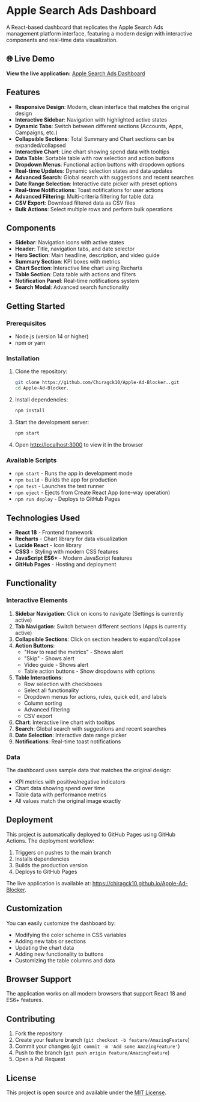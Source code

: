 # Apple Search Ads Dashboard

A React-based dashboard that replicates the Apple Search Ads management platform interface, featuring a modern design with interactive components and real-time data visualization.

## 🌐 Live Demo

**View the live application:** [Apple Search Ads Dashboard](https://chiragck10.github.io/Apple-Ad-Blocker.)

## Features

- **Responsive Design**: Modern, clean interface that matches the original design
- **Interactive Sidebar**: Navigation with highlighted active states
- **Dynamic Tabs**: Switch between different sections (Accounts, Apps, Campaigns, etc.)
- **Collapsible Sections**: Total Summary and Chart sections can be expanded/collapsed
- **Interactive Chart**: Line chart showing spend data with tooltips
- **Data Table**: Sortable table with row selection and action buttons
- **Dropdown Menus**: Functional action buttons with dropdown options
- **Real-time Updates**: Dynamic selection states and data updates
- **Advanced Search**: Global search with suggestions and recent searches
- **Date Range Selection**: Interactive date picker with preset options
- **Real-time Notifications**: Toast notifications for user actions
- **Advanced Filtering**: Multi-criteria filtering for table data
- **CSV Export**: Download filtered data as CSV files
- **Bulk Actions**: Select multiple rows and perform bulk operations

## Components

- **Sidebar**: Navigation icons with active states
- **Header**: Title, navigation tabs, and date selector
- **Hero Section**: Main headline, description, and video guide
- **Summary Section**: KPI boxes with metrics
- **Chart Section**: Interactive line chart using Recharts
- **Table Section**: Data table with actions and filters
- **Notification Panel**: Real-time notifications system
- **Search Modal**: Advanced search functionality

## Getting Started

### Prerequisites

- Node.js (version 14 or higher)
- npm or yarn

### Installation

1. Clone the repository:
   ```bash
   git clone https://github.com/Chiragck10/Apple-Ad-Blocker..git
   cd Apple-Ad-Blocker.
   ```

2. Install dependencies:
   ```bash
   npm install
   ```

3. Start the development server:
   ```bash
   npm start
   ```

4. Open [http://localhost:3000](http://localhost:3000) to view it in the browser

### Available Scripts

- `npm start` - Runs the app in development mode
- `npm build` - Builds the app for production
- `npm test` - Launches the test runner
- `npm eject` - Ejects from Create React App (one-way operation)
- `npm run deploy` - Deploys to GitHub Pages

## Technologies Used

- **React 18** - Frontend framework
- **Recharts** - Chart library for data visualization
- **Lucide React** - Icon library
- **CSS3** - Styling with modern CSS features
- **JavaScript ES6+** - Modern JavaScript features
- **GitHub Pages** - Hosting and deployment

## Functionality

### Interactive Elements

1. **Sidebar Navigation**: Click on icons to navigate (Settings is currently active)
2. **Tab Navigation**: Switch between different sections (Apps is currently active)
3. **Collapsible Sections**: Click on section headers to expand/collapse
4. **Action Buttons**: 
   - "How to read the metrics" - Shows alert
   - "Skip" - Shows alert
   - Video guide - Shows alert
   - Table action buttons - Show dropdowns with options
5. **Table Interactions**:
   - Row selection with checkboxes
   - Select all functionality
   - Dropdown menus for actions, rules, quick edit, and labels
   - Column sorting
   - Advanced filtering
   - CSV export
6. **Chart**: Interactive line chart with tooltips
7. **Search**: Global search with suggestions and recent searches
8. **Date Selection**: Interactive date range picker
9. **Notifications**: Real-time toast notifications

### Data

The dashboard uses sample data that matches the original design:
- KPI metrics with positive/negative indicators
- Chart data showing spend over time
- Table data with performance metrics
- All values match the original image exactly

## Deployment

This project is automatically deployed to GitHub Pages using GitHub Actions. The deployment workflow:

1. Triggers on pushes to the main branch
2. Installs dependencies
3. Builds the production version
4. Deploys to GitHub Pages

The live application is available at: https://chiragck10.github.io/Apple-Ad-Blocker.

## Customization

You can easily customize the dashboard by:
- Modifying the color scheme in CSS variables
- Adding new tabs or sections
- Updating the chart data
- Adding new functionality to buttons
- Customizing the table columns and data

## Browser Support

The application works on all modern browsers that support React 18 and ES6+ features.

## Contributing

1. Fork the repository
2. Create your feature branch (`git checkout -b feature/AmazingFeature`)
3. Commit your changes (`git commit -m 'Add some AmazingFeature'`)
4. Push to the branch (`git push origin feature/AmazingFeature`)
5. Open a Pull Request

## License

This project is open source and available under the [MIT License](LICENSE). 